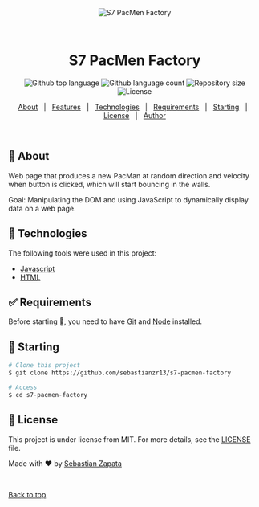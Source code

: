<div align="center" id="top"> 
  <img src="./.github/app.gif" alt="S7 PacMen Factory" />

  &#xa0;

  <!-- <a href="https://s7pacmenfactory.netlify.app">Demo</a> -->
</div>

<h1 align="center">S7 PacMen Factory</h1>

<p align="center">
  <img alt="Github top language" src="https://img.shields.io/github/languages/top/sebastianzr13/s7-pacmen-factory?color=56BEB8">

  <img alt="Github language count" src="https://img.shields.io/github/languages/count/sebastianzr13/s7-pacmen-factory?color=56BEB8">

  <img alt="Repository size" src="https://img.shields.io/github/repo-size/sebastianzr13/s7-pacmen-factory?color=56BEB8">

  <img alt="License" src="https://img.shields.io/github/license/sebastianzr13/s7-pacmen-factory?color=56BEB8">

  <!-- <img alt="Github issues" src="https://img.shields.io/github/issues/sebastianzr13/s7-pacmen-factory?color=56BEB8" /> -->

  <!-- <img alt="Github forks" src="https://img.shields.io/github/forks/sebastianzr13/s7-pacmen-factory?color=56BEB8" /> -->

  <!-- <img alt="Github stars" src="https://img.shields.io/github/stars/sebastianzr13/s7-pacmen-factory?color=56BEB8" /> -->
</p>

<!-- Status -->

<!-- <h4 align="center"> 
	🚧  S7 PacMen Factory 🚀 Under construction...  🚧
</h4> 

<hr> -->

<p align="center">
  <a href="#dart-about">About</a> &#xa0; | &#xa0; 
  <a href="#sparkles-features">Features</a> &#xa0; | &#xa0;
  <a href="#rocket-technologies">Technologies</a> &#xa0; | &#xa0;
  <a href="#white_check_mark-requirements">Requirements</a> &#xa0; | &#xa0;
  <a href="#checkered_flag-starting">Starting</a> &#xa0; | &#xa0;
  <a href="#memo-license">License</a> &#xa0; | &#xa0;
  <a href="https://github.com/{{YOUR_GITHUB_USERNAME}}" target="_blank">Author</a>
</p>

<br>

## :dart: About ##

Web page that produces a new PacMan at random direction and velocity when button is clicked, which will start bouncing in the walls.

Goal: Manipulating the DOM and using JavaScript to dynamically display data on a web page.

## :rocket: Technologies ##

The following tools were used in this project:

- [Javascript](https://developer.mozilla.org/es/docs/Web/JavaScript)
- [HTML](https://developer.mozilla.org/es/docs/Web/JavaScript)

## :white_check_mark: Requirements ##

Before starting :checkered_flag:, you need to have [Git](https://git-scm.com) and [Node](https://nodejs.org/en/) installed.

## :checkered_flag: Starting ##

```bash
# Clone this project
$ git clone https://github.com/sebastianzr13/s7-pacmen-factory

# Access
$ cd s7-pacmen-factory

```

## :memo: License ##

This project is under license from MIT. For more details, see the [LICENSE](LICENSE.md) file.


Made with :heart: by <a href="https://github.com/sebastianzr13" target="_blank">Sebastian Zapata</a>

&#xa0;

<a href="#top">Back to top</a>

